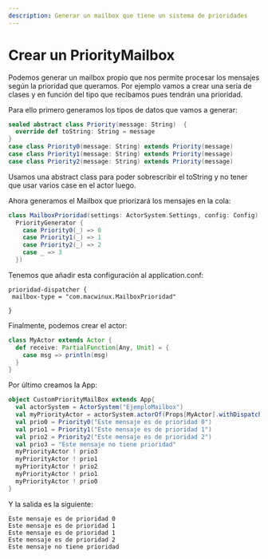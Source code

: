 ```yaml
---
description: Generar un mailbox que tiene un sistema de prioridades
---
```


# Crear un PriorityMailbox

Podemos generar un mailbox propio que nos permite procesar los mensajes según la prioridad que queramos. Por ejemplo vamos a crear una sería de clases y en función del tipo que recibamos pues tendrán una prioridad.

Para ello primero generamos los tipos de datos que vamos a generar:

```scala
sealed abstract class Priority(message: String)  {
  override def toString: String = message
}
case class Priority0(message: String) extends Priority(message)
case class Priority1(message: String) extends Priority(message)
case class Priority2(message: String) extends Priority(message)
```

Usamos una abstract class para poder sobrescribir el toString y no tener que usar varios case en el actor luego.

Ahora generamos el Mailbox que priorizará los mensajes en la cola:

```scala
class MailboxPrioridad(settings: ActorSystem.Settings, config: Config) extends  UnboundedPriorityMailbox (
  PriorityGenerator {
    case Priority0(_) => 0
    case Priority1(_) => 1
    case Priority2(_) => 2
    case _ => 3
  })
```

Tenemos que añadir esta configuración al application.conf:

```
prioridad-dispatcher {
 mailbox-type = "com.macwinux.MailboxPrioridad"

}
```

Finalmente, podemos crear el actor:

```scala
class MyActor extends Actor {
  def receive: PartialFunction[Any, Unit] = {
    case msg => println(msg)
  }
}
```

Por último creamos la App:

```scala
object CustomPriorityMailBox extends App{
  val actorSystem = ActorSystem("EjemploMailbox")
  val myPriorityActor = actorSystem.actorOf(Props[MyActor].withDispatcher("prioridad-dispatcher"))
  val prio0 = Priority0("Este mensaje es de prioridad 0")
  val prio1 = Priority1("Este mensaje es de prioridad 1")
  val prio2 = Priority2("Este mensaje es de prioridad 2")
  val prio3 = "Este mensaje no tiene prioridad"
  myPriorityActor ! prio3
  myPriorityActor ! prio1
  myPriorityActor ! prio2
  myPriorityActor ! prio1
  myPriorityActor ! prio0
}
```

Y la salida es la siguiente:

```
Este mensaje es de prioridad 0
Este mensaje es de prioridad 1
Este mensaje es de prioridad 1
Este mensaje es de prioridad 2
Este mensaje no tiene prioridad
```
